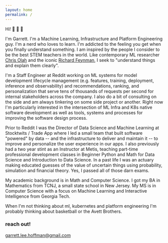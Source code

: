 ```yaml
---
layout: home
permalink: /
---
```


Hi! :wave: :wave: :wave: 

I'm Garrett. I'm a Machine Learning, Infrastructure and Platform Engineering guy. I'm a nerd who loves to learn. I'm addicted to the feeling you get when you finally understand something. I am inspired by the people I consider to be the best STEM teachers in the world. Like contemporary ML researcher [Chris Olah](https://colah.github.io/) and the iconic [Richard Feynman](https://www.youtube.com/watch?v=ITpDrdtGAmo), I seek to "understand things and explain them clearly".

I'm a Staff Engineer at Reddit working on ML systems for model development lifecycle management (e.g. features, training, deployment, inference and observability) and recommendations, ranking, and personalization that serve tens of thousands of requests per second for internal stakeholders across the company. I also do a bit of consulting on the side and am always tinkering on some side project or another. Right now I'm particularly interested in the intersection of ML Infra and K8s native software development as well as tools, systems and processes for improving the software design process.

Prior to Reddit I was the Director of Data Science and Machine Learning at Stocktwits / Trade App where I led a small team that built software "powered" by data -- and the infrastructure to deliver and maintain it -- to improve and personalize the user experience in our apps. I also previously had a two year stint as an Instructor at Metis, teaching part-time professional development classes in Beginner Python and Math for Data Science and Introduction to Data Science. In a past life I was an actuary making educated guesses of the value of uncertain things using probability, simulation and financial theory. Yes, I passed all of those darn exams.

My academic background is in Math and Computer Science. I got my BA in Mathematics from TCNJ, a small state school in New Jersey. My MS is in Computer Science with a focus on Machine Learning and Interactive Intelligence from Georgia Tech.

When I'm not thinking about ml, kubernetes and platform engineering I'm probably thinking about basketball or the Avett Brothers.

### reach out!

[garrett.lee.hoffman@gmail.com](mailto:garrett.lee.hoffman@gmail.com)